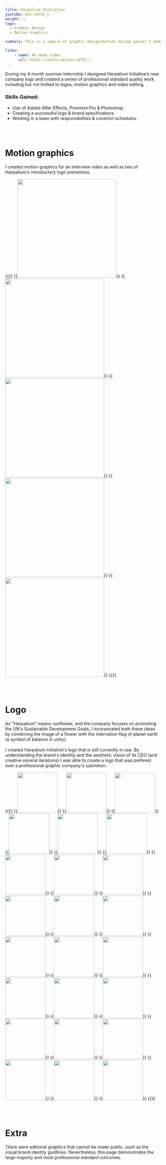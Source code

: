```yaml
---
title: Harpalium Initiative
youtube: b1n-cOYIC_c
weight: 1
tags:
  - Graphic Design
  - Motion Graphics

summary: This is a sample of graphic design/motion design pieces I made while interning at Harpalium Initiative.

links:
    - name: Ad demo video
      url: https://youtu.be/b1n-cOYIC_c
---
```


During my 4 month summer internship I designed Harpalium Initiative’s new company logo and created a series of professional standard quality work, including but not limited to logos, motion graphics and video editing.

### Skills Gained:
- Use of Adobe After Effects, Premiere Pro & Photoshop .
- Creating a successful logo & brand specifications.
- Working in a team with responsibilities & constrict schedules. 

<br/><br/>

# Motion graphics

I created motion graphics for an interview video as well as two of Harpalium's introductory logo animations.

{{<rowgap>}}
{{<image src="harpalium/gif3.gif" height="320" caption="Gif of a Harpalium official logo animation">}}
{{<image src="harpalium/gif1.gif" height="320" caption="Gif of a Harpalium project logo animation">}}
{{<image src="harpalium/gif4.gif" height="320" caption="Motion graphics for interview video 1">}}
{{<image src="harpalium/gif5.gif" height="320" caption="Motion graphics for interview video 2">}}
{{<image src="harpalium/gif2.gif" height="320" caption="Transition motion graphics for interview video">}}
{{</rowgap>}}

<br/><br/>

# Logo

As "Harpalium" means sunflower, and the company focuses on promoting the UN's Sustainable Development Goals, I incorporated both these ideas by combining the image of a flower with the internation flag of planet earth (a symbol of balance in unity).
<br/><br/>
I created Harpalium Initiative's logo that is still currently in use. By understanding the brand's identity and the aesthetic vision of its CEO (and creative several iterations) I was able to create a logo that was prefered over a professional graphic company's submition.

{{<rowgap>}}
{{<image src="harpalium/logo8.png" height="130" caption="logo 8">}}
{{<image src="harpalium/logo2.png" height="130" caption="logo 2">}}
{{<image src="harpalium/logo3.png" height="130" caption="logo 3">}}
{{<image src="harpalium/logo4.png" height="130" caption="logo 4">}}
{{<image src="harpalium/logo5.png" height="130" caption="logo 5">}}
{{<image src="harpalium/logo6.png" height="130" caption="logo 6">}}
{{<image src="harpalium/logo7.png" height="130" caption="logo 7">}}
{{<image src="harpalium/logo9.png" height="130" caption="logo 9">}}
{{<image src="harpalium/logo10.png" height="130" caption="logo 10">}}
{{<image src="harpalium/logo11.png" height="130" caption="logo 11">}}
{{<image src="harpalium/logo12.png" height="130" caption="logo 12">}}
{{<image src="harpalium/logo13.png" height="130" caption="logo 13">}}
{{<image src="harpalium/logo14.png" height="130" caption="logo 14">}}
{{<image src="harpalium/logo15.png" height="130" caption="logo 15">}}
{{<image src="harpalium/logo16.png" height="130" caption="logo 16">}}
{{<image src="harpalium/logo17.png" height="130" caption="logo 17">}}
{{<image src="harpalium/logo18.png" height="130" caption="logo 18">}}
{{<image src="harpalium/logo19.png" height="130" caption="logo 19">}}
{{<image src="harpalium/logo20.png" height="130" caption="logo 20">}}
{{<image src="harpalium/logo21.png" height="130" caption="logo 21">}}
{{<image src="harpalium/logo22.png" height="130" caption="logo 22">}}
{{<image src="harpalium/logo23.png" height="130" caption="logo 23">}}
{{<image src="harpalium/logo24.png" height="130" caption="logo 24">}}
{{<image src="harpalium/logo25.png" height="130" caption="logo 25 (final)">}}
{{</rowgap>}}

<br/><br/>

# Extra

There were aditional graphics that cannot be made public, such as the visual brand identity guidlines. Nevertheless, this page demonstrates the large majority and most professional standard outcomes. 